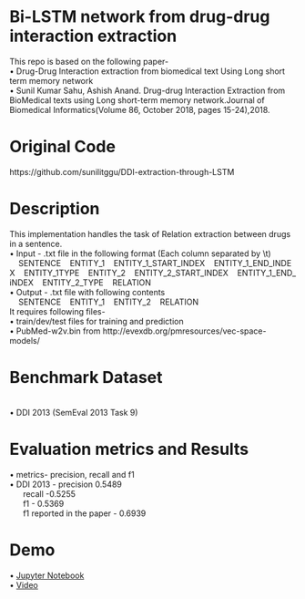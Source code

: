 <h1> Bi-LSTM network from drug-drug interaction extraction</h1>
  This repo is based on the following paper-</br>
 •	 Drug-Drug Interaction extraction from biomedical text Using Long short term memory network</br>
 •	 Sunil Kumar Sahu, Ashish Anand. Drug-drug Interaction Extraction from BioMedical texts using Long short-term memory network.Journal of Biomedical Informatics(Volume 86, October 2018, pages 15-24),2018.
 
<h1>Original Code</h1>
https://github.com/sunilitggu/DDI-extraction-through-LSTM
<h1>Description</h1>
  This implementation handles the task of Relation extraction between drugs in a sentence.</br>
   •	Input - .txt file in the following format (Each column separated by \t)</br>
&nbsp;&nbsp;&nbsp;&nbsp;SENTENCE&nbsp;&nbsp;&nbsp;&nbsp;ENTITY_1&nbsp;&nbsp;&nbsp;&nbsp;ENTITY_1_START_INDEX&nbsp;&nbsp;&nbsp;&nbsp;ENTITY_1_END_INDEX&nbsp;&nbsp;&nbsp;&nbsp;ENTITY_1TYPE&nbsp;&nbsp;&nbsp;&nbsp;ENTITY_2&nbsp;&nbsp;&nbsp;&nbsp;ENTITY_2_START_INDEX&nbsp;&nbsp;&nbsp;&nbsp;ENTITY_1_END_iNDEX&nbsp;&nbsp;&nbsp;&nbsp;ENTITY_2_TYPE&nbsp;&nbsp;&nbsp;&nbsp;RELATION</br>
   •	Output - .txt file with following contents</br>
&nbsp;&nbsp;&nbsp;&nbsp;SENTENCE&nbsp;&nbsp;&nbsp;&nbsp;ENTITY_1&nbsp;&nbsp;&nbsp;&nbsp;ENTITY_2&nbsp;&nbsp;&nbsp;&nbsp;RELATION</br>
  It requires following files-</br>
   • train/dev/test files for training and prediction</br>
   • PubMed-w2v.bin from http://evexdb.org/pmresources/vec-space-models/</br>
 
<h1>Benchmark Dataset</h1></br>
 •	DDI 2013 (SemEval 2013 Task 9)</br>
 
 <h1>Evaluation metrics and Results</h1>
  •	metrics- precision, recall and f1</br>
 •	DDI 2013 - precision 0.5489</br>
&nbsp;&nbsp;&nbsp;&nbsp;&nbsp;&nbsp;recall  -0.5255</br>
&nbsp;&nbsp;&nbsp;&nbsp;&nbsp;&nbsp;f1 - 0.5369 </br>
&nbsp;&nbsp;&nbsp;&nbsp;&nbsp;&nbsp;f1 reported in the paper - 0.6939</br>

 <h1> Demo</h1>
  • <a href=https://github.com/samhithr/ditk/blob/develop/extraction/relation/RelationExtractionImpl/notebook/RelationExtraction_impl.ipynb>Jupyter Notebook</a></br>
  • <a href=https://youtu.be/eNgn_f3XNdg>Video</a></br>

